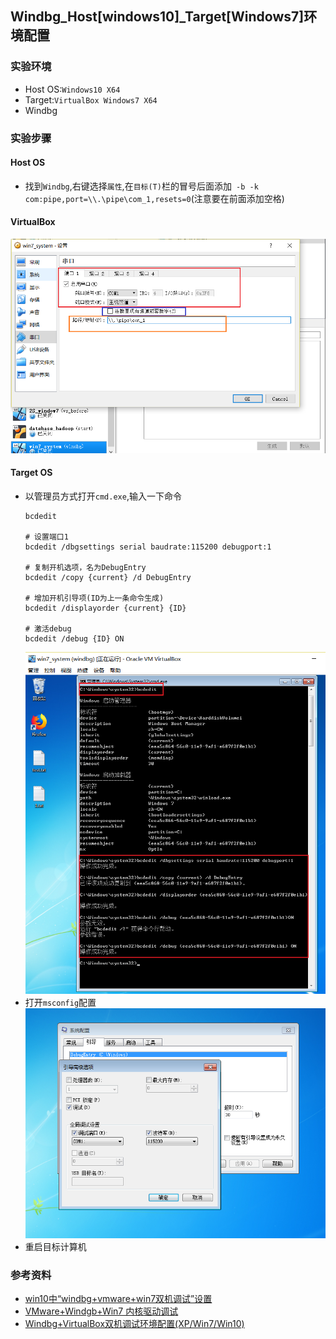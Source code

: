 ## Windbg_Host[windows10]_Target[Windows7]环境配置

### 实验环境
- Host OS:```Windows10 X64```
- Target:```VirtualBox Windows7 X64```
- Windbg

### 实验步骤
#### Host OS
- 找到```Windbg```,右键选择```属性```,在```目标(T)```栏的冒号后面添加``` -b -k com:pipe,port=\\.\pipe\com_1,resets=0```(注意要在前面添加空格)

#### VirtualBox
![](vs_set.PNG)

#### Target OS
- 以管理员方式打开```cmd.exe```,输入一下命令
    ```
    bcdedit

    # 设置端口1
    bcdedit /dbgsettings serial baudrate:115200 debugport:1

    # 复制开机选项，名为DebugEntry
    bcdedit /copy {current} /d DebugEntry

    # 增加开机引导项(ID为上一条命令生成)
    bcdedit /displayorder {current} {ID}

    # 激活debug
    bcdedit /debug {ID} ON
    ```
    ![](target_set.PNG)
- 打开```msconfig```配置
    ![](target_set_1.PNG)
- 重启目标计算机

### 参考资料
- [win10中“windbg+vmware+win7双机调试”设置](https://blog.csdn.net/Sagittarius_Warrior/article/details/51305046)
- [VMware+Windgb+Win7 内核驱动调试](http://www.cnblogs.com/lzjsky/archive/2010/12/14/1905248.html)
- [Windbg+VirtualBox双机调试环境配置(XP/Win7/Win10)](https://www.cnblogs.com/aliflycoris/p/5877323.html)



